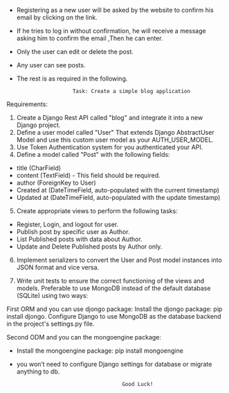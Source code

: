 
- Registering as a new user will be asked by the website to confirm his email by clicking on the link.
- If he tries to log in without confirmation, he will receive a message asking him to confirm the email ,Then he can enter.
- Only the user can edit or delete the post.
- Any user can see posts.
- The rest is as required in the following.


                        Task: Create a simple blog application
Requirements:
1. Create a Django Rest API called "blog" and integrate it into a new Django
project.
2. Define a user model called "User" That extends Django AbstractUser Model
and use this custom user model as your AUTH_USER_MODEL.
3. Use Token Authentication system for you authenticated your API.
4. Define a model called "Post" with the following fields:

- title (CharField)
- content (TextField) - This field should be required.
- author (ForeignKey to User)
- Created at (DateTimeField, auto-populated with the current timestamp)
- Updated at (DateTimeField, auto-populated with the update timestamp)

5. Create appropriate views to perform the following tasks:
- Register, Login, and logout for user.
- Publish post by specific user as Author.
- List Published posts with data about Author.
- Update and Delete Published posts by Author only.

6. Implement serializers to convert the User and Post model instances into JSON
format and vice versa.


7. Write unit tests to ensure the correct functioning of the views and models.
Preferable to use MongoDB instead of the default database (SQLite) using two ways:

First ORM and you can use djongo package:
Install the djongo package: pip install djongo.
Configure Django to use MongoDB as the database backend in the project's settings.py
file.


Second ODM and you can the mongoengine package:
- Install the mongoengine package: pip install mongoengine
- you won’t need to configure Django settings for database or migrate anything to db.



                            
                            
                                        Good Luck!
